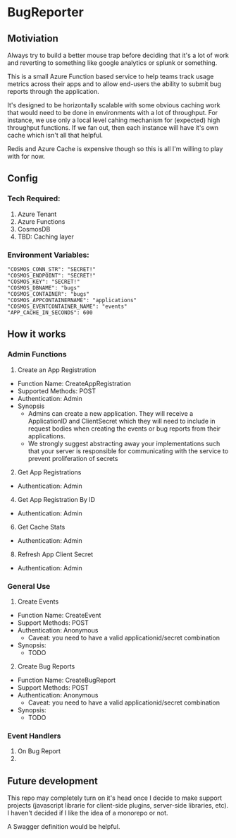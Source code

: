 # BugReporter
## Motiviation
Always try to build a better mouse trap before deciding that it's a lot of work and reverting to something like google analytics or splunk or something.

This is a small Azure Function based service to help teams track usage metrics across their apps and to allow end-users the ability to submit bug reports through the application. 

It's designed to be horizontally scalable with some obvious caching work that would need to be done in environments with a lot of throughput. For instance, we use only a local level cahing mechanism for (expected) high throughput functions. If we fan out, then each instance will have it's own cache which isn't all that helpful. 

Redis and Azure Cache is expensive though so this is all I'm willing to play with for now.

## Config
### Tech Required:
1. Azure Tenant
2. Azure Functions
3. CosmosDB
4. TBD: Caching layer
### Environment Variables:
```
"COSMOS_CONN_STR": "SECRET!"
"COSMOS_ENDPOINT": "SECRET!"
"COSMOS_KEY": "SECRET!"
"COSMOS_DBNAME": "bugs"
"COSMOS_CONTAINER": "bugs"
"COSMOS_APPCONTAINERNAME": "applications"
"COSMOS_EVENTCONTAINER_NAME": "events"
"APP_CACHE_IN_SECONDS": 600
```
## How it works
### Admin Functions
1. Create an App Registration
- Function Name: CreateAppRegistration
- Supported Methods: POST
- Authentication: Admin
- Synopsis
  - Admins can create a new application. They will receive a ApplicationID and ClientSecret which they will need to include in request bodies when creating the events or bug reports from their applications.
  - We strongly suggest abstracting away your implementations such that your server is responsible for communicating with the service to prevent proliferation of secrets
2. Get App Registrations
- Authentication: Admin
4. Get App Registration By ID
- Authentication: Admin
6. Get Cache Stats
- Authentication: Admin
8. Refresh App Client Secret
- Authentication: Admin
   
### General Use
1. Create Events
- Function Name: CreateEvent
- Support Methods: POST
- Authentication: Anonymous
  - Caveat: you need to have a valid applicationid/secret combination
- Synopsis:
  - TODO 
2. Create Bug Reports
- Function Name: CreateBugReport
- Support Methods: POST
- Authentication: Anonymous
  - Caveat: you need to have a valid applicationid/secret combination
- Synopsis:
  - TODO 

### Event Handlers
1. On Bug Report
2. 

## Future development
This repo may completely turn on it's head once I decide to make support projects (javascript librarie for client-side plugins, server-side libraries, etc). I haven't decided if I like the idea of a monorepo or not.

A Swagger definition would be helpful.
